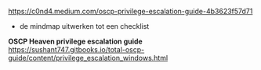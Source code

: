 https://c0nd4.medium.com/oscp-privilege-escalation-guide-4b3623f57d71

- de mindmap uitwerken tot een checklist

**OSCP Heaven privilege escalation guide**
https://sushant747.gitbooks.io/total-oscp-guide/content/privilege_escalation_windows.html